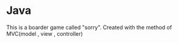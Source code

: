 # Java

This is a boarder game called "sorry". Created with the method of MVC(model , view , controller)